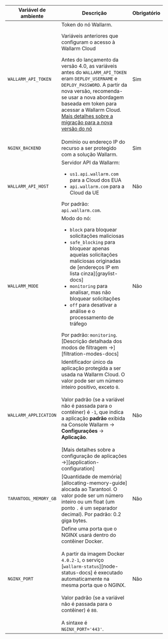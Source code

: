 Variável de ambiente | Descrição | Obrigatório
--- | ---- | ----
`WALLARM_API_TOKEN` | Token do nó Wallarm.<br><div class="admonition info"> <p class="admonition-title">Variáveis anteriores que configuram o acesso à Wallarm Cloud</p> <p>Antes do lançamento da versão 4.0, as variáveis antes do `WALLARM_API_TOKEN` eram `DEPLOY_USERNAME` e `DEPLOY_PASSWORD`. A partir da nova versão, recomenda-se usar a nova abordagem baseada em token para acessar a Wallarm Cloud. [Mais detalhes sobre a migração para a nova versão do nó](/updating-migrating/docker-container/)</p></div> | Sim
`NGINX_BACKEND` | Domínio ou endereço IP do recurso a ser protegido com a solução Wallarm. | Sim
`WALLARM_API_HOST` | Servidor API da Wallarm:<ul><li>`us1.api.wallarm.com` para a Cloud dos EUA</li><li>`api.wallarm.com` para a Cloud da UE</li></ul>Por padrão: `api.wallarm.com`. | Não
`WALLARM_MODE` | Modo do nó:<ul><li>`block` para bloquear solicitações maliciosas</li><li>`safe_blocking` para bloquear apenas aquelas solicitações maliciosas originadas de [endereços IP em lista cinza][graylist-docs]</li><li>`monitoring` para analisar, mas não bloquear solicitações</li><li>`off` para desativar a análise e o processamento de tráfego</li></ul>Por padrão: `monitoring`.<br>[Descrição detalhada dos modos de filtragem →][filtration-modes-docs] | Não
`WALLARM_APPLICATION` | Identificador único da aplicação protegida a ser usada na Wallarm Cloud. O valor pode ser um número inteiro positivo, exceto `0`.<br><br>Valor padrão (se a variável não é passada para o contêiner) é `-1`, que indica a aplicação **padrão** exibida na Console Wallarm → **Configurações** → **Aplicação**.<br><br>[Mais detalhes sobre a configuração de aplicações →][application-configuration] | Não
`TARANTOOL_MEMORY_GB` | [Quantidade de memória][allocating-memory-guide] alocada ao Tarantool. O valor pode ser um número inteiro ou um float (um ponto <code>.</code> é um separador decimal). Por padrão: 0.2 giga bytes. | Não
`NGINX_PORT` | Define uma porta que o NGINX usará dentro do contêiner Docker.<br><br>A partir da imagem Docker `4.0.2-1`, o serviço [`wallarm-status`][node-status-docs] é executado automaticamente na mesma porta que o NGINX.<br><br>Valor padrão (se a variável não é passada para o contêiner) é `80`.<br><br>A sintaxe é `NGINX_PORT='443'`. | Não
